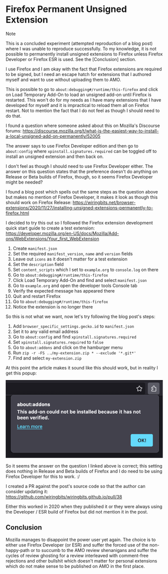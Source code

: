 # Firefox Permanent Unsigned Extension

> [!NOTE]
> This is a concluded experiment (attempted reproduction of a blog post) where I
> was unable to reproduce successfully.
> To my knowledge, it is not possible to permanently install unsigned extensions
> to Firefox unless Firefox Developer or Firefox ESR is used.
> See the [Conclusion] section.

I use Firefox and I am okay with the fact that Firefox extensions are required
to be signed, but I need an escape hatch for extensions that I authored myself
and want to use without uploading them to AMO.

This is possible to go to `about:debugging#/runtime/this-firefox` and click on
Load Temporary Add-On to load an unsigned add-on until Firefox is restarted.
This won't do for my needs as I have many extensions that I have developed for
myself and it is impractical to reload them all on Firefox restart.
Not to mention the fact that I do not feel as though I should need to do that.

I found a question where someone asked about this on Mozilla's Discourse forums:
https://discourse.mozilla.org/t/what-is-the-easiest-way-to-install-a-local-unsigned-add-on-permanently/52005

The answer says to use Firefox Developer edition and then go to `about:config`
where `xpinstall.signatures.required` can be toggled off to install an unsigned
extension and then back on.

I don't feel as though I should need to use Firefox Developer either.
The answer on this question states that the preference doesn't do anything on
Release or Beta builds of Firefox, though, so it seems Firefox Developer might
be needed?

I found a blog post which spells out the same steps as the question above but
makes no mention of Firefox Developer, it makes it look as though this should
work on Firefox Release:
https://wiringbits.net/browser-extensions/2020/11/27/installing-unsigned-extensions-permanently-to-firefox.html

I decided to try this out so I followed the Firefox extension development quick
start guide to create a test extension:
https://developer.mozilla.org/en-US/docs/Mozilla/Add-ons/WebExtensions/Your_first_WebExtension

1. Create `manifest.json`
2. Set the required `manifest_version`, `name` and `version` fields
3. Leave out `icons` as it doesn't matter for a test extension
4. Set the `description` field
5. Set `content_scripts` which I set to `example.org` to `console.log` on there
6. Go to `about:debugging#/runtime/this-firefox`
7. Click Load Temporary Add-On and find and select `manifest.json`
8. Go to `example.org` and open the developer tools Console tab
9. Verify the expected message has appeared there
10. Quit and restart Firefox
11. Go to `about:debugging#/runtime/this-firefox`
12. Notice the extension is no longer there

So this is not what we want, now let's try following the blog post's steps:

1. Add `browser_specific_settings.gecko.id` to `manifest.json`
2. Set it to any valid email address
3. Go to `about:config` and find `xpinstall.signatures.required`
4. Set `xpinstall.signatures.required` to `false`
5. Go to `about:addons` and click on the hamburger menu
6. Run `zip -r -FS ../my-extension.zip * --exclude '*.git*'`
7. Find and select `my-extension.zip`

At this point the article makes it sound like this should work, but in reality
I get this popup:

![](image.png)

So it seems the answer on the question I linked above is correct; this setting
does nothing in Release and Beta builds of Firefox and I do need to be using
Firefox Developer for this to work. :/

I created a PR against the post's source code so that the author can consider
updating it:
https://github.com/wiringbits/wiringbits.github.io/pull/38

Either this worked in 2020 when they published it or they were always using the
Developer / ESR build of Firefox but did not mention it in the post.

## Conclusion

Mozilla manages to disappoint the power user yet again.
The choice is to either use Firefox Developer (or ESR) and suffer the forced use
of the non-happy-path or to succumb to the AMO review shenanigans and suffer the
cycles of review ghosting for a review interleaved with comment-free rejections
and other bullshit which doesn't matter for personal extensions which do not
make sense to be published on AMO in the first place.
